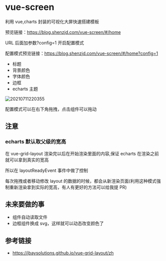 # vue-screen

利用 vue,charts 封装的可视化大屏快速搭建模板

预览链接：<https://blog.shenzjd.com/vue-screen/#/home>

URL 后面加参数?config=1 开启配置模式

配置模式预览链接：<https://blog.shenzjd.com/vue-screen/#/home?config=1>

- 标题
- 背景颜色
- 字体颜色
- 边框
- echarts 主题

![20210711220355](https://cdn.jsdelivr.net/gh/wu529778790/image/blog/20210711220355.png)

配置模式可以在右下角拖拽，点击组件可以拖动

## 注意

### echarts 默认取父级的宽高

在 vue-grid-layout 渲染完以后在开始渲染里面的内容,保证 echarts 在渲染之前就可以拿到真实的宽高

所以在 layoutReadyEvent 事件中做了控制

每次拖拽或者移动修改 layout 的数据的时候，都会从新渲染页面(利用这种模式强制重新渲染拿到实际的宽高，有人有更好的方法可以给我提 PR)

## 未来要做的事

- 组件自动读取文件
- 边框组件换成 svg，这样就可以动态改变颜色了

## 参考链接

- <https://jbaysolutions.github.io/vue-grid-layout/zh>
